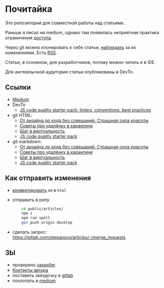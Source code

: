 # Почитайка

Это репозиторий для совместной работы над статьями.

Раньше я писал на medium, однако там появилась неприятная практика ограничения [доступа](https://wptavern.com/freecodecamp-moves-off-of-medium-after-being-pressured-to-put-articles-behind-paywalls).

Через git можно клонировать к себе статьи, [наблюдать](https://gitlab.com/stepanovv/kbo/activity) за их изменениями. Есть [RSS](https://gitlab.com/stepanovv/kbo.atom).

Статьи, в основном, для разработчиков, потому можно читать и в IDE.

Для англоязычной аудитории статьи опубликованы в DevTo.

## Ссылки

 * [Medium](https://medium.com/@stepanovv.ru)
 * DevTo
	* [JS code quality starter pack: linters, conventions, best practices](https://dev.to/bskydive/javascript-code-conventions-starter-pack-3jff)
 * git HTML:
	* [От дизайна до кода без совещаний. Страшная сила красоты](https://stepanovv.ru/articles/public/страшная%20сила%20красоты/страшная%20сила%20красоты.html)
	* [Советы про удалёнку в карантине](https://stepanovv.ru/articles/public/Советы%20про%20удалёнку/советы%20про%20удалёнку.html)
	* [Шаг в виртуальность](https://stepanovv.ru/articles/public/шаг%20в%20виртуальность/шаг%20в%20виртуальность.html)
	* [JS code quality starter pack](https://stepanovv.ru/articles/public/JS%20code%20quality%20starter%20pack/js%20code%20quality%20starter%20pack.html)
 * git markdown:
	* [От дизайна до кода без совещаний. Страшная сила красоты](https://gitlab.com/stepanovv/kbo/-/blob/master/public/articles/public/страшная%20сила%20красоты/страшная%20сила%20красоты.md)
	* [Советы про удалёнку в карантине](https://gitlab.com/stepanovv/kbo/-/blob/master/public/articles/public/Советы%20про%20удалёнку/советы%20про%20удалёнку.md)
	* [Шаг в виртуальность](https://gitlab.com/stepanovv/kbo/-/blob/master/public/articles/public/шаг%20в%20виртуальность/шаг%20в%20виртуальность.md)
	* [JS code quality starter pack](https://gitlab.com/stepanovv/kbo/-/blob/master/public/articles/public/JS%20code%20quality%20starter%20pack/js%20code%20quality%20starter%20pack.md)

## Как отправить изменения

 * [конвертировать](https://marketplace.visualstudio.com/items?itemName=yzane.markdown-pdf) `md` в `html`
 * отправить в репу

	```bash
		cd public/articles/
		npm i
		npm run spell
		git push origin develop
	```
 * сделать запрос: https://gitlab.com/stepanovv/articles/-/merge_requests

## ЗЫ

 * проверено [yaspeller](https://yandex.ru/dev/speller/)
 * [Контакты автора](https://stepanovv.ru/portfolio/portfolio.html#id-contacts)
 * поставить звёздочку в [gitlab](https://gitlab.com/stepanovv/kbo)
 * похлопать в [medium](https://medium.com/@stepanovv.ru/)

